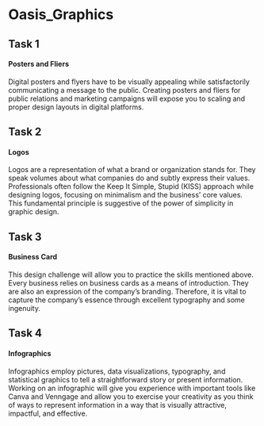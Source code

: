 # Oasis_Graphics
## Task 1
#### Posters and Fliers
Digital posters and flyers have to be visually appealing while
satisfactorily communicating a message to the public.
Creating posters and fliers for public relations and
marketing campaigns will expose you to scaling and proper
design layouts in digital platforms.
## Task 2
#### Logos
Logos are a representation of what a brand or organization
stands for. They speak volumes about what companies do
and subtly express their values. Professionals often follow
the Keep It Simple, Stupid (KISS) approach while designing
logos, focusing on minimalism and the business’ core values.
This fundamental principle is suggestive of the power of
simplicity in graphic design.
## Task 3
#### Business Card
This design challenge will allow you to practice the skills
mentioned above. Every business relies on business cards as
a means of introduction. They are also an expression of the
company’s branding. Therefore, it is vital to capture the
company’s essence through excellent typography and some
ingenuity.
## Task 4
#### Infographics
Infographics employ pictures, data visualizations,
typography, and statistical graphics to tell a straightforward
story or present information. Working on an infographic will
give you experience with important tools like Canva and
Venngage and allow you to exercise your creativity as you
think of ways to represent information in a way that is
visually attractive, impactful, and effective.
